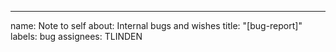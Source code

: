 ---
name: Note to self
about: Internal bugs and wishes
title: "[bug-report]"
labels: bug
assignees: TLINDEN


